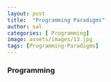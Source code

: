 ```yaml
---
layout: post
title:  "Programming Paradigms"
author: sal
categories: [ Programming]
image: assets/images/13.jpg
tags: [Programming-Paradigms]
---
```

### Programming
